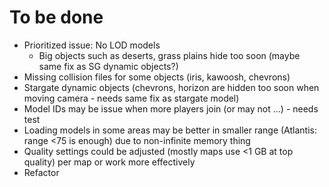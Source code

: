 # To be done

- Prioritized issue: No LOD models
    - Big objects such as deserts, grass plains hide too soon (maybe same fix as SG dynamic objects?)
- Missing collision files for some objects (iris, kawoosh, chevrons)
- Stargate dynamic objects (chevrons, horizon are hidden too soon when moving camera - needs same fix as stargate model)
- Model IDs may be issue when more players join (or may not ...) - needs test
- Loading models in some areas may be better in smaller range (Atlantis: range <75 is enough) due to non-infinite memory thing
- Quality settings could be adjusted (mostly maps use <1 GB at top quality) per map or work more effectively
- Refactor
